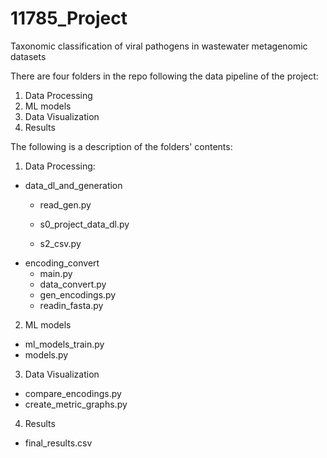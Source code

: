 # 11785_Project
Taxonomic classification of viral pathogens in wastewater metagenomic datasets

There are four folders in the repo following the data pipeline of the project:
  1. Data Processing
  2. ML models
  3. Data Visualization
  4. Results

The following is a description of the folders' contents: 
1. Data Processing:
  - data_dl_and_generation
    + read_gen.py
    + s0_project_data_dl.py
      
    + s2_csv.py
  - encoding_convert
    + main.py
    + data_convert.py
    + gen_encodings.py
    + readin_fasta.py
2. ML models
  - ml_models_train.py
  - models.py
3. Data Visualization
  - compare_encodings.py
  - create_metric_graphs.py
4. Results
  - final_results.csv
